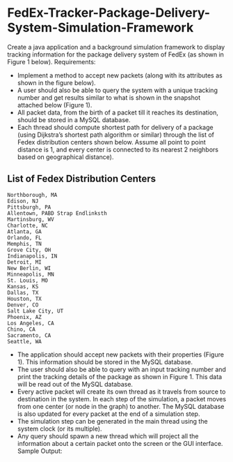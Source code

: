 # FedEx-Tracker-Package-Delivery-System-Simulation-Framework
Create a java application and a background simulation framework to display tracking information for the package delivery system of FedEx (as shown in Figure 1 below).
Requirements: 
*	Implement a method to accept new packets (along with its attributes as shown in the figure below).
*	A user should also be able to query the system with a unique tracking number and get results similar to what is shown in the snapshot attached below (Figure 1).
*	All packet data, from the birth of a packet till it reaches its destination, should be stored in a MySQL database.
*	Each thread should compute shortest path for delivery of a package (using Dijkstra’s shortest path algorithm or similar) through the list of Fedex distribution centers shown below. Assume all point to point distance is 1, and every center is connected to its nearest 2 neighbors based on geographical distance).

## List of Fedex Distribution Centers
```
Northborough, MA
Edison, NJ
Pittsburgh, PA
Allentown, PABD Strap Endlinksth
Martinsburg, WV
Charlotte, NC
Atlanta, GA
Orlando, FL
Memphis, TN
Grove City, OH
Indianapolis, IN
Detroit, MI
New Berlin, WI
Minneapolis, MN
St. Louis, MO
Kansas, KS
Dallas, TX
Houston, TX
Denver, CO
Salt Lake City, UT
Phoenix, AZ
Los Angeles, CA
Chino, CA
Sacramento, CA
Seattle, WA
```
*	The application should accept new packets with their properties (Figure 1). This information should be stored in the MySQL database.
*	The user should also be able to query with an input tracking number and print the tracking details of the package as shown in Figure 1. This data will be read out of the MySQL database.
*	Every active packet will create its own thread as it travels from source to destination in the system. In each step of the simulation, a packet moves from one center (or node in the graph) to another. The MySQL database is also updated for every packet at the end of a simulation step.
*	The simulation step can be generated in the main thread using the system clock (or its multiple).
*	Any query should spawn a new thread which will project all the information about a certain packet onto the screen or the GUI interface.
Sample Output:
